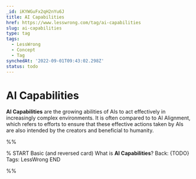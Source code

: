 ```yaml
---
_id: iKYWGuFx2qH2nYu6J
title: AI Capabilities
href: https://www.lesswrong.com/tag/ai-capabilities
slug: ai-capabilities
type: tag
tags:
  - LessWrong
  - Concept
  - Tag
synchedAt: '2022-09-01T09:43:02.298Z'
status: todo
---
```


# AI Capabilities

**AI Capabilities** are the growing abilities of AIs to act effectively in increasingly complex environments. It is often compared to to AI Alignment, which refers to efforts to ensure that these effective actions taken by AIs are also intended by the creators and beneficial to humanity.


%%

% START
Basic (and reversed card)
What is **AI Capabilities**?
Back: {TODO}
Tags: LessWrong
END
<!--ID: 1663157028701-->


%%
	
